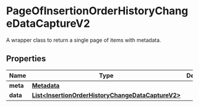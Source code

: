 

# PageOfInsertionOrderHistoryChangeDataCaptureV2

A wrapper class to return a single page of items with metadata.

## Properties

| Name | Type | Description | Notes |
|------------ | ------------- | ------------- | -------------|
|**meta** | [**Metadata**](Metadata.md) |  |  |
|**data** | [**List&lt;InsertionOrderHistoryChangeDataCaptureV2&gt;**](InsertionOrderHistoryChangeDataCaptureV2.md) |  |  |



